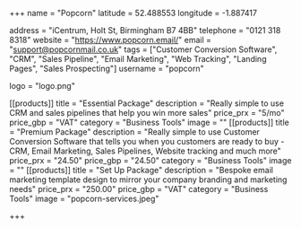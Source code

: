 +++ 
name = "Popcorn" 
latitude = 52.488553
longitude = -1.887417

address = "iCentrum, Holt St, Birmingham B7 4BB" 
telephone = "0121 318 8318" 
website = "https://www.popcorn.email/" 
email = "support@popcornmail.co.uk" 
tags = ["Customer Conversion Software", "CRM", "Sales Pipeline", "Email Marketing", "Web Tracking", "Landing Pages", "Sales Prospecting"] 
username = "popcorn"

logo = "logo.png" 


[[products]]
  title = "Essential Package"
  description = "Really simple to use CRM and sales pipelines that help you win more sales"
  price_prx = "5/mo"
  price_gbp = "VAT"
  category = "Business Tools"
  image = ""
[[products]]
  title = "Premium Package"
  description = "Really simple to use Customer Conversion Software that tells you when you customers are ready to buy - CRM, Email Marketing, Sales Pipelines, Website tracking and much more"
  price_prx = "24.50"
  price_gbp = "24.50"
  category = "Business Tools"
  image = ""
[[products]]
  title = "Set Up Package" 
  description = "Bespoke email marketing template design to mirror your company branding and marketing needs"
  price_prx = "250.00"
  price_gbp = "VAT" 
  category = "Business Tools"
  image = "popcorn-services.jpeg"
  
+++


